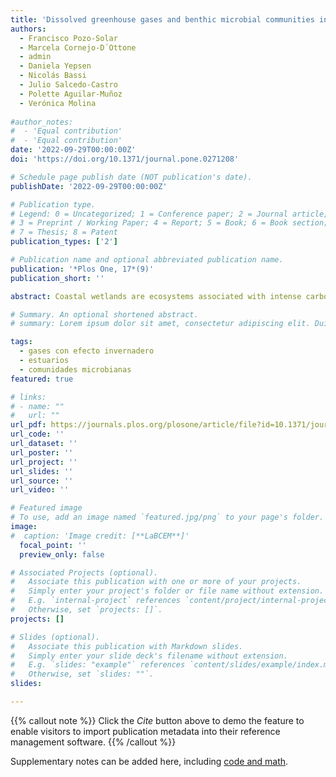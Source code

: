 ```yaml
---
title: 'Dissolved greenhouse gases and benthic microbial communities in coastal wetlands of the Chilean coast semiarid region.'
authors:
  - Francisco Pozo-Solar
  - Marcela Cornejo-D´Ottone
  - admin
  - Daniela Yepsen
  - Nicolás Bassi
  - Julio Salcedo-Castro
  - Polette Aguilar-Muñoz
  - Verónica Molina
  
#author_notes:
#  - 'Equal contribution'
#  - 'Equal contribution'
date: '2022-09-29T00:00:00Z'
doi: 'https://doi.org/10.1371/journal.pone.0271208'

# Schedule page publish date (NOT publication's date).
publishDate: '2022-09-29T00:00:00Z'

# Publication type.
# Legend: 0 = Uncategorized; 1 = Conference paper; 2 = Journal article;
# 3 = Preprint / Working Paper; 4 = Report; 5 = Book; 6 = Book section;
# 7 = Thesis; 8 = Patent
publication_types: ['2']

# Publication name and optional abbreviated publication name.
publication: '*Plos One, 17*(9)'
publication_short: ''

abstract: Coastal wetlands are ecosystems associated with intense carbon dioxide (CO2), methane (CH4) and nitrous oxide (N2O) recycling, modulated by salinity and other environmental factors that influence the microbial community involved in greenhouse gases production and consumption. In this study, we evaluated the influence of environmental factors on GHG concentration and benthic microbial community composition in coastal wetlands along the coast of the semiarid region. Wetlands were situated in landscapes along a south-north gradient of higher aridity and lower anthropogenic impact. Our results indicate that wetlands have a latitudinal variability associated with higher organic matter content at the north, especially in summer, and higher nutrient concentration at the south, predominantly in winter. During our sampling, wetlands were characterized by positive CO2 μM and CH4 nM excess, and a shift of N2O nM excess from negative to positive values from the north to the south. Benthic microbial communities were taxonomically diverse with > 60 phyla, especially in low frequency taxa. Highly abundant bacterial phyla were classified into Gammaproteobacteria (Betaproteobacteria order), Alphaproteobacteria and Deltaproteobacteria, including key functional groups such as nitrifying and methanotrophic bacteria. Generalized additive model (GAM) indicated that conductivity accounted for the larger variability of CH4 and CO2, but the predictions of CH4 and CO2 concentration were improved when latitude and pH concentration were included. Nitrate and latitude were the best predictors to account for the changes in the dissolved N2O distribution. Structural equation modeling (SEM), illustrated how the environment significantly influences functional microbial groups (nitrifiers and methane oxidizers) and their resulting effect on GHG distribution. Our results highlight the combined role of salinity and substrates of key functional microbial groups with metabolisms associated with both carbon and nitrogen, influencing dissolved GHG and their potential exchange in natural and anthropogenically impacted coastal wetlands.

# Summary. An optional shortened abstract.
# summary: Lorem ipsum dolor sit amet, consectetur adipiscing elit. Duis posuere tellus ac convallis placerat. Proin tincidunt magna sed ex sollicitudin condimentum.

tags:
  - gases con efecto invernadero 
  - estuarios
  - comunidades microbianas
featured: true

# links:
# - name: ""
#   url: ""
url_pdf: https://journals.plos.org/plosone/article/file?id=10.1371/journal.pone.0271208&type=printable
url_code: ''
url_dataset: ''
url_poster: ''
url_project: ''
url_slides: ''
url_source: ''
url_video: ''

# Featured image
# To use, add an image named `featured.jpg/png` to your page's folder.
image:
#  caption: 'Image credit: [**LaBCEM**]'
  focal_point: ''
  preview_only: false

# Associated Projects (optional).
#   Associate this publication with one or more of your projects.
#   Simply enter your project's folder or file name without extension.
#   E.g. `internal-project` references `content/project/internal-project/index.md`.
#   Otherwise, set `projects: []`.
projects: []

# Slides (optional).
#   Associate this publication with Markdown slides.
#   Simply enter your slide deck's filename without extension.
#   E.g. `slides: "example"` references `content/slides/example/index.md`.
#   Otherwise, set `slides: ""`.
slides:

---
```


{{% callout note %}}
Click the _Cite_ button above to demo the feature to enable visitors to import publication metadata into their reference management software.
{{% /callout %}}

Supplementary notes can be added here, including [code and math](https://wowchemy.com/docs/content/writing-markdown-latex/).

